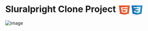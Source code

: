 # Sluralpright Clone Project <img align="center" alt="HTML" height="30" width="40" src="https://raw.githubusercontent.com/devicons/devicon/master/icons/html5/html5-original.svg"><img align="center" alt="CSS" height="30" width="40" src="https://raw.githubusercontent.com/devicons/devicon/master/icons/css3/css3-original.svg">
![image](https://user-images.githubusercontent.com/84870393/160312022-c1286933-17e1-4a72-991b-4d1558500a62.png)
